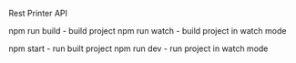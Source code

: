 Rest Printer API

npm run build - build project
npm run watch - build project in watch mode

npm start - run built project
npm run dev - run project in watch mode